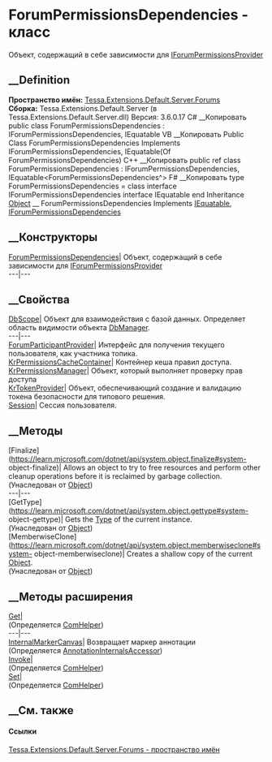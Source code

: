 # ForumPermissionsDependencies - класс
Объект, содержащий в себе зависимости для
[IForumPermissionsProvider](T_Tessa_Forums_IForumPermissionsProvider.htm)
##  __Definition
 **Пространство имён:**
[Tessa.Extensions.Default.Server.Forums](N_Tessa_Extensions_Default_Server_Forums.htm)  
 **Сборка:** Tessa.Extensions.Default.Server (в
Tessa.Extensions.Default.Server.dll) Версия: 3.6.0.17
C# __Копировать
     public class ForumPermissionsDependencies : IForumPermissionsDependencies, 
    	IEquatable<ForumPermissionsDependencies>
VB __Копировать
     Public Class ForumPermissionsDependencies
    	Implements IForumPermissionsDependencies, IEquatable(Of ForumPermissionsDependencies)
C++ __Копировать
     public ref class ForumPermissionsDependencies : IForumPermissionsDependencies, 
    	IEquatable<ForumPermissionsDependencies^>
F# __Копировать
     type ForumPermissionsDependencies = 
        class
            interface IForumPermissionsDependencies
            interface IEquatable<ForumPermissionsDependencies>
        end
Inheritance
    [Object](https://learn.microsoft.com/dotnet/api/system.object) __ ForumPermissionsDependencies
Implements
    [IEquatable](https://learn.microsoft.com/dotnet/api/system.iequatable-1)<ForumPermissionsDependencies>, [IForumPermissionsDependencies](T_Tessa_Extensions_Default_Server_Forums_IForumPermissionsDependencies.htm)
##  __Конструкторы
[ForumPermissionsDependencies](M_Tessa_Extensions_Default_Server_Forums_ForumPermissionsDependencies__ctor.htm)|
Объект, содержащий в себе зависимости для
[IForumPermissionsProvider](T_Tessa_Forums_IForumPermissionsProvider.htm)  
---|---  
##  __Свойства
[DbScope](P_Tessa_Extensions_Default_Server_Forums_ForumPermissionsDependencies_DbScope.htm)|
Объект для взаимодействия с базой данных. Определяет область видимости объекта
[DbManager](T_Tessa_Platform_Data_DbManager.htm).  
---|---  
[ForumParticipantProvider](P_Tessa_Extensions_Default_Server_Forums_ForumPermissionsDependencies_ForumParticipantProvider.htm)|
Интерфейс для получения текущего пользователя, как участника топика.  
[KrPermissionsCacheContainer](P_Tessa_Extensions_Default_Server_Forums_ForumPermissionsDependencies_KrPermissionsCacheContainer.htm)|
Контейнер кеша правил доступа.  
[KrPermissionsManager](P_Tessa_Extensions_Default_Server_Forums_ForumPermissionsDependencies_KrPermissionsManager.htm)|
Объект, который выполняет проверку прав доступа  
[KrTokenProvider](P_Tessa_Extensions_Default_Server_Forums_ForumPermissionsDependencies_KrTokenProvider.htm)|
Объект, обеспечивающий создание и валидацию токена безопасности для типового
решения.  
[Session](P_Tessa_Extensions_Default_Server_Forums_ForumPermissionsDependencies_Session.htm)|
Сессия пользователя.  
## __Методы
[Finalize](https://learn.microsoft.com/dotnet/api/system.object.finalize#system-
object-finalize)| Allows an object to try to free resources and perform other
cleanup operations before it is reclaimed by garbage collection.  
(Унаследован от
[Object](https://learn.microsoft.com/dotnet/api/system.object))  
---|---  
[GetType](https://learn.microsoft.com/dotnet/api/system.object.gettype#system-
object-gettype)| Gets the
[Type](https://learn.microsoft.com/dotnet/api/system.type) of the current
instance.  
(Унаследован от
[Object](https://learn.microsoft.com/dotnet/api/system.object))  
[MemberwiseClone](https://learn.microsoft.com/dotnet/api/system.object.memberwiseclone#system-
object-memberwiseclone)| Creates a shallow copy of the current
[Object](https://learn.microsoft.com/dotnet/api/system.object).  
(Унаследован от
[Object](https://learn.microsoft.com/dotnet/api/system.object))  
##  __Методы расширения
[Get](M_Tessa_Extensions_Default_Client_EDS_ComHelper_Get.htm)|  
(Определяется
[ComHelper](T_Tessa_Extensions_Default_Client_EDS_ComHelper.htm))  
---|---  
[InternalMarkerCanvas](M_Tessa_UI_Views_Charting_Annotations_AnnotationInternalsAccessor_InternalMarkerCanvas.htm)|
Возвращает маркер аннотации  
(Определяется
[AnnotationInternalsAccessor](T_Tessa_UI_Views_Charting_Annotations_AnnotationInternalsAccessor.htm))  
[Invoke](M_Tessa_Extensions_Default_Client_EDS_ComHelper_Invoke.htm)|  
(Определяется
[ComHelper](T_Tessa_Extensions_Default_Client_EDS_ComHelper.htm))  
[Set](M_Tessa_Extensions_Default_Client_EDS_ComHelper_Set.htm)|  
(Определяется
[ComHelper](T_Tessa_Extensions_Default_Client_EDS_ComHelper.htm))  
##  __См. также
#### Ссылки
[Tessa.Extensions.Default.Server.Forums - пространство
имён](N_Tessa_Extensions_Default_Server_Forums.htm)
